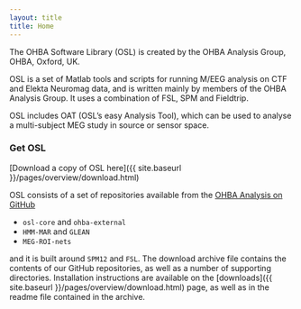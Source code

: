 ```yaml
---
layout: title
title: Home
---
```


The OHBA Software Library (OSL) is created by the OHBA Analysis Group, OHBA, Oxford, UK.

OSL is a set of Matlab tools and scripts for running M/EEG analysis on CTF and Elekta Neuromag data, and is written mainly by members of the OHBA Analysis Group. It uses a combination of FSL, SPM and Fieldtrip.

OSL includes OAT (OSL’s easy Analysis Tool), which can be used to analyse a multi-subject MEG study in source or sensor space.

### Get OSL

[Download a copy of OSL here]({{ site.baseurl }}/pages/overview/download.html)

OSL consists of a set of repositories available from the [OHBA Analysis on GitHub](https://github.com/OHBA-analysis)

- `osl-core` and `ohba-external`
- `HMM-MAR` and `GLEAN`
- `MEG-ROI-nets`

and it is built around `SPM12` and `FSL`. The download archive file contains the contents of our GitHub repositories, as well as a number of supporting directories. Installation instructions are available on the [downloads]({{ site.baseurl }}/pages/overview/download.html) page, as well as in the readme file contained in the archive.  
